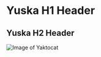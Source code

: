 # Yuska H1 Header
## Yuska H2 Header
![Image of Yaktocat](https://octodex.github.com/images/yaktocat.png)
